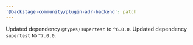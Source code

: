 ```yaml
---
'@backstage-community/plugin-adr-backend': patch
---
```


Updated dependency `@types/supertest` to `^6.0.0`.
Updated dependency `supertest` to `^7.0.0`.
